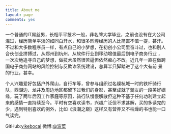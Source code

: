 ```yaml
---
title: About me
layout: page
comments: yes
---
```

 一个普通的IT屌丝男，长相平平技术一般，非名牌大学毕业，之前也没有在大公司混过，经历简单平淡的如同白开水，和很多辉煌经历的人比简直不值一提，甚汗。不过和大多数程序员一样，有点自己的小梦想，在初创小公司里奋斗过，也和别人合伙创业拼搏过，从郑州到杭州，从软件行业到移动增值最后到电子商务行业
，一次次地追寻自己的梦想，做技术虽然很苦逼但依然痴心不改。近几年一直在做跨国电子商务网站的风险控制与反欺诈系统建设，总算半只脚踏进了这个大有前
景的行业，甚幸。

个人兴趣爱好包括户外爬山，自行车等，曾参与组织过名燥杭城一时的铁杆骑行队，西湖边、龙井及周边地区都留下过我们的身影，甚至成就了骑友的一段美好姻缘，玩了两年后因工作家庭等原因，骑行队慢慢解散但这种不基于任何功利建立起来的感情一直持续至今。平时有空喜欢读书，兴趣广泛但不求甚解，买的多读完的少，遇到特别喜欢的例外，比如《浪潮之巅》这样又有营养又不枯燥的书也能一口气读完。


 GitHub:[yikebocai](http://github.com/yikebocai)
 微博:[@波菜](http://weibo.com/simbo)
